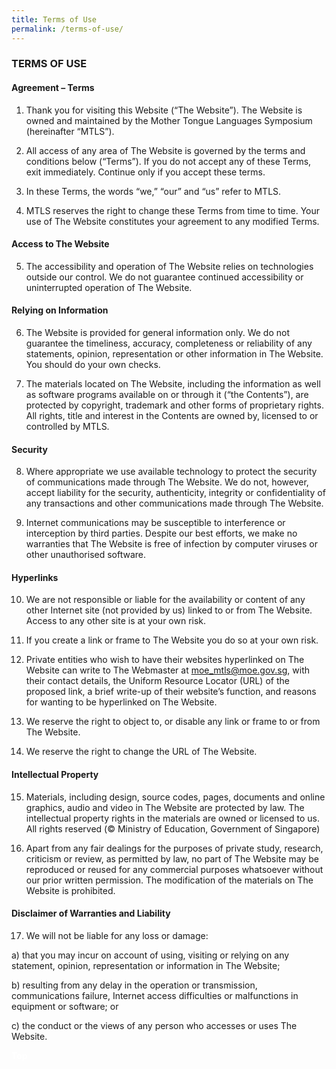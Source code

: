 ```yaml
---
title: Terms of Use
permalink: /terms-of-use/
---
```

<h3>TERMS OF USE</h3>

<h4>Agreement – Terms</h4>

1.	Thank you for visiting this Website (“The Website”). The Website is owned and maintained by the Mother Tongue Languages Symposium (hereinafter “MTLS”).

2.	All access of any area of The Website is governed by the terms and conditions below (“Terms”). If you do not accept any of these Terms, exit immediately. Continue only if you accept these terms.

3.	In these Terms, the words “we,” “our” and “us” refer to MTLS.

4.	MTLS reserves the right to change these Terms from time to time. Your use of The Website constitutes your agreement to any modified Terms.

<h4>Access to The Website</h4>

5.	The accessibility and operation of The Website relies on technologies outside our control. We do not guarantee continued accessibility or uninterrupted operation of The Website.

<h4>Relying on Information</h4>

6.	The Website is provided for general information only. We do not guarantee the timeliness, accuracy, completeness or reliability of any statements, opinion, representation or other information in The Website. You should do your own checks.

7.	The materials located on The Website, including the information as well as software programs available on or through it (“the Contents”), are protected by copyright, trademark and other forms of proprietary rights. All rights, title and interest in the Contents are owned by, licensed to or controlled by MTLS.

<h4>Security</h4>

8.	Where appropriate we use available technology to protect the security of communications made through The Website. We do not, however, accept liability for the security, authenticity, integrity or confidentiality of any transactions and other communications made through The Website.

9.	Internet communications may be susceptible to interference or interception by third parties. Despite our best efforts, we make no warranties that The Website is free of infection by computer viruses or other unauthorised software.

<h4>Hyperlinks</h4>

10.	We are not responsible or liable for the availability or content of any other Internet site (not provided by us) linked to or from The Website. Access to any other site is at your own risk.

11.	If you create a link or frame to The Website you do so at your own risk.

12.	Private entities who wish to have their websites hyperlinked on The Website can write to The Webmaster at moe_mtls@moe.gov.sg, with their contact details, the Uniform Resource Locator (URL) of the proposed link, a brief write-up of their website’s function, and reasons for wanting to be hyperlinked on The Website.

13.	We reserve the right to object to, or disable any link or frame to or from The Website.

14.	We reserve the right to change the URL of The Website.

<h4>Intellectual Property</h4>

15.	Materials, including design, source codes, pages, documents and online graphics, audio and video in The Website are protected by law. The intellectual property rights in the materials are owned or licensed to us. All rights reserved (© Ministry of Education, Government of Singapore)

16.	Apart from any fair dealings for the purposes of private study, research, criticism or review, as permitted by law, no part of The Website may be reproduced or reused for any commercial purposes whatsoever without our prior written permission. The modification of the materials on The Website is prohibited.

<h4>Disclaimer of Warranties and Liability</h4>

17.	We will not be liable for any loss or damage:

a)	that you may incur on account of using, visiting or relying on any statement, opinion, representation or information in The Website;

b)	resulting from any delay in the operation or transmission, communications failure, Internet access difficulties or malfunctions in equipment or software; or

c)	the conduct or the views of any person who accesses or uses The Website.


<div class="btntop"><a href="#top" style="text-decoration:none;"><span style="color:white"><b>Top</b></span></a></div>
